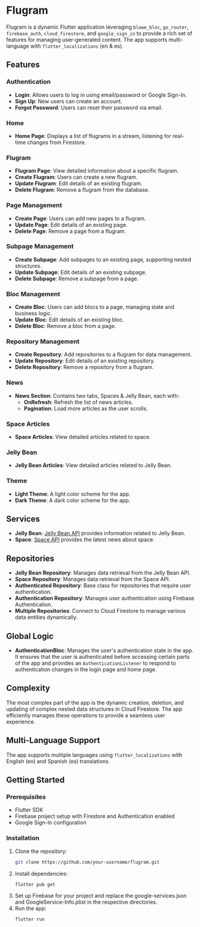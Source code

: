 # Flugram

Flugram is a dynamic Flutter application leveraging `blowe_bloc`, `go_router`, `firebase_auth`, `cloud_firestore`, and `google_sign_in` to provide a rich set of features for managing user-generated content. The app supports multi-language with `flutter_localizations` (en & es).

## Features

### Authentication

- **Login**: Allows users to log in using email/password or Google Sign-In.
- **Sign Up**: New users can create an account.
- **Forgot Password**: Users can reset their password via email.

### Home

- **Home Page**: Displays a list of flugrams in a stream, listening for real-time changes from Firestore.

### Flugram

- **Flugram Page**: View detailed information about a specific flugram.
- **Create Flugram**: Users can create a new flugram.
- **Update Flugram**: Edit details of an existing flugram.
- **Delete Flugram**: Remove a flugram from the database.

### Page Management

- **Create Page**: Users can add new pages to a flugram.
- **Update Page**: Edit details of an existing page.
- **Delete Page**: Remove a page from a flugram.

### Subpage Management

- **Create Subpage**: Add subpages to an existing page, supporting nested structures.
- **Update Subpage**: Edit details of an existing subpage.
- **Delete Subpage**: Remove a subpage from a page.

### Bloc Management

- **Create Bloc**: Users can add blocs to a page, managing state and business logic.
- **Update Bloc**: Edit details of an existing bloc.
- **Delete Bloc**: Remove a bloc from a page.

### Repository Management

- **Create Repository**: Add repositories to a flugram for data management.
- **Update Repository**: Edit details of an existing repository.
- **Delete Repository**: Remove a repository from a flugram.

### News

- **News Section**: Contains two tabs, Spaces & Jelly Bean, each with:
  - **OnRefresh**: Refresh the list of news articles.
  - **Pagination**: Load more articles as the user scrolls.

### Space Articles

- **Space Articles**: View detailed articles related to space.

### Jelly Bean

- **Jelly Bean Articles**: View detailed articles related to Jelly Bean.

### Theme

- **Light Theme**: A light color scheme for the app.
- **Dark Theme**: A dark color scheme for the app.

## Services

- **Jelly Bean**: [Jelly Bean API](https://jellybellywikiapi.onrender.com) provides information related to Jelly Bean.
- **Space**: [Space API](https://api.spaceflightnewsapi.net) provides the latest news about space.

## Repositories

- **Jelly Bean Repository**: Manages data retrieval from the Jelly Bean API.
- **Space Repository**: Manages data retrieval from the Space API.
- **Authenticated Repository**: Base class for repositories that require user authentication.
- **Authentication Repository**: Manages user authentication using Firebase Authentication.
- **Multiple Repositories**: Connect to Cloud Firestore to manage various data entities dynamically.

## Global Logic

- **AuthenticationBloc**: Manages the user's authentication state in the app. It ensures that the user is authenticated before accessing certain parts of the app and provides an `AuthenticationListener` to respond to authentication changes in the login page and home page.

## Complexity

The most complex part of the app is the dynamic creation, deletion, and updating of complex nested data structures in Cloud Firestore. The app efficiently manages these operations to provide a seamless user experience.

## Multi-Language Support

The app supports multiple languages using `flutter_localizations` with English (en) and Spanish (es) translations.

## Getting Started

### Prerequisites

- Flutter SDK
- Firebase project setup with Firestore and Authentication enabled
- Google Sign-In configuration

### Installation

1. Clone the repository:
   ```sh
   git clone https://github.com/your-username/flugram.git
   ```
2. Install dependencies:
   ```sh
   flutter pub get
   ```
3. Set up Firebase for your project and replace the google-services.json and GoogleService-Info.plist in the respective directories.
4. Run the app:
   ```sh
   flutter run
   ```
